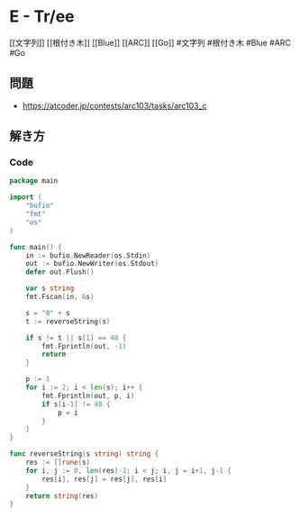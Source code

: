 # E - Tr/ee
[[文字列]] [[根付き木]] [[Blue]] [[ARC]] [[Go]]
#文字列 #根付き木 #Blue #ARC #Go 

## 問題
- https://atcoder.jp/contests/arc103/tasks/arc103_c

## 解き方
### Code
```go
package main

import (
	"bufio"
	"fmt"
	"os"
)

func main() {
	in := bufio.NewReader(os.Stdin)
	out := bufio.NewWriter(os.Stdout)
	defer out.Flush()

	var s string
	fmt.Fscan(in, &s)

	s = "0" + s
	t := reverseString(s)

	if s != t || s[1] == 48 {
		fmt.Fprintln(out, -1)
		return
	}

	p := 1
	for i := 2; i < len(s); i++ {
		fmt.Fprintln(out, p, i)
		if s[i-1] != 48 {
			p = i
		}
	}
}

func reverseString(s string) string {
	res := []rune(s)
	for i, j := 0, len(res)-1; i < j; i, j = i+1, j-1 {
		res[i], res[j] = res[j], res[i]
	}
	return string(res)
}
```